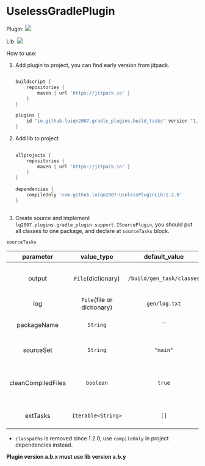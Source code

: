 # UselessGradlePlugin

Plugin: [![](https://jitpack.io/v/luiqn2007/UselessGradlePlugin.svg)](https://jitpack.io/#luiqn2007/UselessGradlePlugin)

Lib: [![](https://jitpack.io/v/luiqn2007/UselessPluginLib.svg)](https://jitpack.io/#luiqn2007/UselessPluginLib)

How to use:

1. Add plugin to project, you can find early version from jitpack.

   ```groovy

   buildscript {
       repositories {
           maven { url 'https://jitpack.io' }
       }
   }
   
   plugins {
       id "io.github.luiqn2007.gradle_plugins.build_tasks" version "1.2.2"
   }
   
   ```

2. Add lib to project

   ```groovy
    
   allprojects {
       repositories {
           maven { url 'https://jitpack.io' }
       }
   }
    
   dependencies {
       compileOnly 'com.github.luiqn2007:UselessPluginLib:1.2.0'
   }
    
   ```

3. Create source and implement `lq2007.plugins.gradle_plugin.support.ISourcePlugin`, you should put all classes to one
   package, and declare at `sourceTasks` block.

`sourceTasks`

|     parameter      |         value_type         |       default_value       | description                                 |
|:------------------:|:--------------------------:|:-------------------------:|---------------------------------------------|
|       output       |     `File`(dictionary)     | `/build/gen_task/classes` | dictionary to save the compiled file        |
|        log         | `File`(file or dictionary) |       `gen/log.txt`       | file to save log                            |
|    packageName     |          `String`          |            ``             | task source class package                   |
|     sourceSet      |          `String`          |         `"main"`          | sourceSet to find package                   |
| cleanCompiledFiles |         `boolean`          |          `true`           | true if delete compiled file while finished |
|      extTasks      |     `Iterable<String>`     |           `[]`            | add task class from dependency              |

 - `classpaths` is removed since 1.2.0, use `compileOnly` in project dependencies instead.

**Plugin version a.b.x must use lib version a.b.y**
